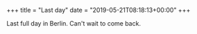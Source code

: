 +++
title = "Last day"
date = "2019-05-21T08:18:13+00:00"
+++

Last full day in Berlin. Can't wait to come back.
			